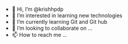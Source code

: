 - 👋 Hi, I’m @krishhpdp
- 👀 I’m interested in learning new technologies
- 🌱 I’m currently learning Git and Git hub
- 💞️ I’m looking to collaborate on ...
- 📫 How to reach me ...

<!---
krishhpdp/krishhpdp is a ✨ special ✨ repository because its `README.md` (this file) appears on your GitHub profile.
You can click the Preview link to take a look at your changes.
--->
